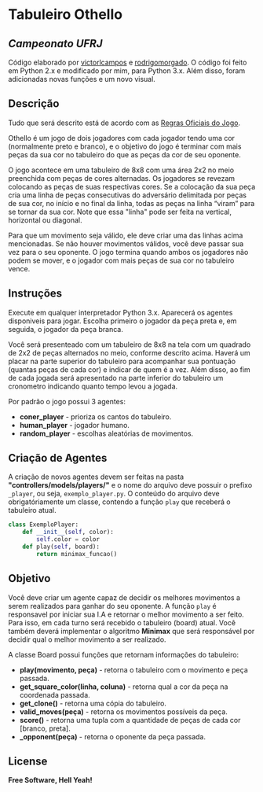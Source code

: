 # Tabuleiro Othello

## _Campeonato UFRJ_

Código elaborado por [victorlcampos](https://github.com/victorlcampos/TabuleiroOthello) e [rodrigomorgado](https://github.com/rodrigomorgado). O código foi feito em Python 2.x e modificado por mim, para Python 3.x. Além disso, foram adicionadas novas funções e um novo visual.

## Descrição

Tudo que será descrito está de acordo com as [Regras Oficiais do Jogo](https://www.worldothello.org/about/about-othello/othello-rules/portugues-brasil).

Othello é um jogo de dois jogadores com cada jogador tendo uma cor (normalmente preto e branco), e o objetivo do jogo é terminar com mais peças da sua cor no tabuleiro do que as peças da cor de seu oponente.

O jogo acontece em uma tabuleiro de 8x8 com uma área 2x2 no meio preenchida com peças de cores alternadas. Os jogadores se revezam colocando as peças de suas respectivas cores. Se a colocação da sua peça cria uma linha de peças consecutivas do adversário delimitada por peças de sua cor, no início e no final da linha, todas as peças na linha “viram” para se tornar da sua cor. Note que essa "linha" pode ser feita na vertical, horizontal ou diagonal.

Para que um movimento seja válido, ele deve criar uma das linhas acima mencionadas. Se não houver movimentos válidos, você deve passar sua vez para o seu oponente. O jogo termina quando ambos os jogadores não podem se mover, e o jogador com mais peças de sua cor no tabuleiro vence.

## Instruções

Execute em qualquer interpretador Python 3.x. Aparecerá os agentes disponiveis para jogar. Escolha primeiro o jogador da peça preta e, em seguida, o jogador da peça branca.

Você será presenteado com um tabuleiro de 8x8 na tela com um quadrado de 2x2 de peças alternados no meio, conforme descrito acima. Haverá um placar na parte superior do tabuleiro para acompanhar sua pontuação (quantas peças de cada cor) e indicar de quem é a vez. Além disso, ao fim de cada jogada será apresentado na parte inferior do tabuleiro um cronometro indicando quanto tempo levou a jogada.

Por padrão o jogo possui 3 agentes:

- **coner_player** - prioriza os cantos do tabuleiro.
- **human_player** - jogador humano.
- **random_player** - escolhas aleatórias de movimentos.

## Criação de Agentes

A criação de novos agentes devem ser feitas na pasta **"controllers/models/players/"** e o nome do arquivo deve possuir o prefixo `_player`, ou seja, `exemplo_player.py`. O conteúdo do arquivo deve obrigatóriamente um classe, contendo a função `play` que receberá o tabuleiro atual.

```python
class ExemploPlayer:
    def __init__(self, color):
        self.color = color
    def play(self, board):
        return minimax_funcao()
```

## Objetivo

Você deve criar um agente capaz de decidir os melhores movimentos a serem realizados para ganhar do seu oponente. A função `play` é responsavel por iniciar sua I.A e retornar o melhor movimento a ser feito. Para isso, em cada turno será recebido o tabuleiro (board) atual. Você também deverá implementar o algoritmo **Minimax** que será responsável por decidir qual o melhor movimento a ser realizado.

A classe Board possui funções que retornam informações do tabuleiro:

- **play(movimento, peça)** - retorna o tabuleiro com o movimento e peça passada.
- **get_square_color(linha, coluna)** - retorna qual a cor da peça na coordenada passada.
- **get_clone()** - retorna uma cópia do tabuleiro.
- **valid_moves(peça)** - retorna os movimentos possíveis da peça.
- **score()** - retorna uma tupla com a quantidade de peças de cada cor [branco, preta].
- **\_opponent(peça)** - retorna o oponente da peça passada.

## License

**Free Software, Hell Yeah!**
